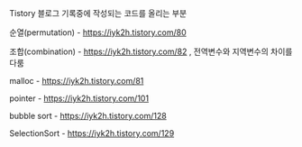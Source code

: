 Tistory 블로그 기록중에 작성되는 코드를 올리는 부분

순열(permutation) - https://iyk2h.tistory.com/80

조합(combination) - https://iyk2h.tistory.com/82 , 전역변수와 지역변수의 차이를 다룸

malloc - https://iyk2h.tistory.com/81

pointer - https://iyk2h.tistory.com/101

bubble sort - https://iyk2h.tistory.com/128

SelectionSort - https://iyk2h.tistory.com/129


